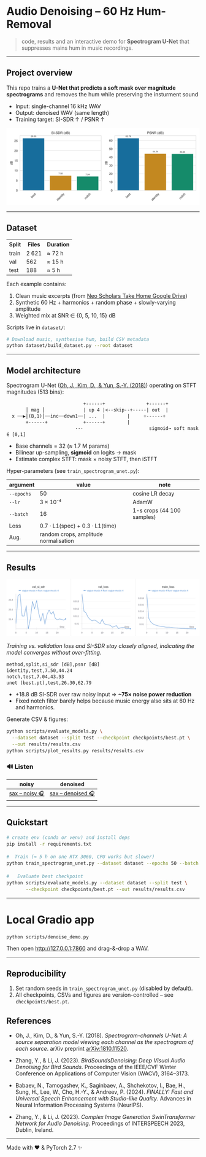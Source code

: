 # Audio Denoising – 60 Hz Hum-Removal

> code, results and an interactive demo for **Spectrogram U-Net** that suppresses mains hum in music recordings.

---

##   Project overview

This repo trains a **U-Net that predicts a soft mask over magnitude spectrograms** and removes the hum while preserving the insturment sound

*   Input: single-channel 16 kHz WAV
*   Output: denoised WAV (same length)
*   Training target: SI-SDR ↑  /  PSNR ↑

<p align="center">
  <img src="results/figures/results.svg" alt="results bar chart" width="600">
</p>

---

##  Dataset

<table>
<tr><th>Split</th><th>Files</th><th>Duration</th></tr>
<tr><td>train</td><td>2 621</td><td>≈ 72 h</td></tr>
<tr><td>val</td><td>562</td><td>≈ 15 h</td></tr>
<tr><td>test</td><td>188</td><td>≈ 5 h</td></tr>
</table>

Each example contains:

1. Clean music excerpts (from <a href="https://drive.google.com/drive/folders/1u_-hzRJ7_BKvrrpwh4wH9J4q9AcB0Uey?usp=sharing">Neo Scholars Take Home Google Drive</a>)
2. Synthetic 60 Hz + harmonics + random phase + slowly-varying amplitude
3. Weighted mix at SNR ∈ {0, 5, 10, 15} dB

Scripts live in `dataset/`:
```bash
# Download music, synthesise hum, build CSV metadata
python dataset/build_dataset.py --root dataset
```

---

##  Model architecture

Spectrogram U-Net (<a href="https://arxiv.org/abs/1810.11520">Oh, J., Kim, D., & Yun, S.-Y. (2018)</a>) operating on STFT magnitudes (513 bins):
````text
                            +------+               +------+
       │ mag │              | up 4 |<--skip--+-----| out  |
  x ──▶│(B,1)│──inc──down1──| ...  |        |     +------+
       +------+             +------+        |
                         ···                        sigmoid→ soft mask ∈ [0,1]
````
* Base channels = 32 (≈ 1.7 M params)
* Bilinear up-sampling, **sigmoid** on logits → mask
* Estimate complex STFT:  mask × noisy STFT, then iSTFT

Hyper-parameters (see `train_spectrogram_unet.py`):

| argument | value | note |
|----------|-------|------|
| `--epochs` | 50 | cosine LR decay |
| `--lr` | 3 × 10⁻⁴ | AdamW |
| `--batch` | 16 | 1-s crops (44 100 samples) |
| Loss | 0.7 · L1(spec) + 0.3 · L1(time) |
| Aug. | random crops, amplitude normalisation |

---

##  Results

[![Training & Validation curves – W&B Report](results/figures/wandb_curves.png)](https://wandb.ai/lpgomez-stanford-university/audio-denoise-demo/reports/60-Hz-Hum-Removal-with-Spectrogram-U-Net--VmlldzoxMzcyOTQzNQ)

*Training vs. validation loss and SI-SDR stay closely aligned, indicating the model converges without over-fitting.*

````csv
method,split,si_sdr [dB],psnr [dB]
identity,test,7.50,44.24
notch,test,7.04,43.93
unet (best.pt),test,26.30,62.79
````

* +18.8 dB SI-SDR over raw noisy input ⇒ **~75× noise power reduction**
* Fixed notch filter barely helps because music energy also sits at 60 Hz and harmonics.

Generate CSV & figures:
```bash
python scripts/evaluate_models.py \
  --dataset dataset --split test --checkpoint checkpoints/best.pt \
  --out results/results.csv
python scripts/plot_results.py results/results.csv
```

### 🔊 Listen

| noisy | denoised |
|-------|----------|
| [sax – noisy 🎧](samples/saxophone/saxophone_E3_15_fortissimo_normal_noisy_snr10.0dB.wav) | [sax – denoised 🎧](samples/saxophone/denoised_saxophone.wav) |

---

##  Quickstart

```bash
# create env (conda or venv) and install deps
pip install -r requirements.txt

#  Train (≈ 5 h on one RTX 3060, CPU works but slower)
python train_spectrogram_unet.py --dataset dataset --epochs 50 --batch 16

#   Evaluate best checkpoint
python scripts/evaluate_models.py --dataset dataset --split test \
       --checkpoint checkpoints/best.pt --out results/results.csv
```

---

#  Local Gradio app

```bash
python scripts/denoise_demo.py
```
Then open <http://127.0.0.1:7860> and drag-&-drop a WAV.


---

##   Reproducibility

1. Set random seeds in `train_spectrogram_unet.py` (disabled by default).
2. All checkpoints, CSVs and figures are version-controlled – see `checkpoints/best.pt`.

## References

* Oh, J., Kim, D., & Yun, S.-Y. (2018). *Spectrogram-channels U-Net: A source separation model viewing each channel as the spectrogram of each source*. arXiv preprint [arXiv:1810.11520](https://arxiv.org/abs/1810.11520).

* Zhang, Y., & Li, J. (2023). *BirdSoundsDenoising: Deep Visual Audio Denoising for Bird Sounds*. Proceedings of the IEEE/CVF Winter Conference on Applications of Computer Vision (WACV), 3164–3173.

* Babaev, N., Tamogashev, K., Saginbaev, A., Shchekotov, I., Bae, H., Sung, H., Lee, W., Cho, H.-Y., & Andreev, P. (2024). *FINALLY: Fast and Universal Speech Enhancement with Studio-like Quality*. Advances in Neural Information Processing Systems (NeurIPS).

* Zhang, Y., & Li, J. (2023). *Complex Image Generation SwinTransformer Network for Audio Denoising*. Proceedings of INTERSPEECH 2023, Dublin, Ireland.

---

Made with ❤️ & PyTorch 2.7 ✨ 

